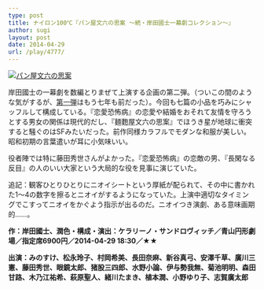 ```yaml
---
type: post
title: ナイロン100℃『パン屋文六の思案 〜続・岸田國士一幕劇コレクション〜』
author: sugi
layout: post
date: 2014-04-29
url: /play/4777/
---
```

<a href="http://i0.wp.com/asharpminor.com/wp-content/uploads/2014/04/bunroku.jpg" onclick="_gaq.push(['_trackEvent', 'outbound-article', 'http://asharpminor.com/wp-content/uploads/2014/04/bunroku.jpg', '']);" ><img src="http://i0.wp.com/asharpminor.com/wp-content/uploads/2014/04/bunroku.jpg?resize=212%2C300" alt="パン屋文六の思案" class="alignleft size-medium wp-image-4778" data-recalc-dims="1" /></a>

岸田國士の一幕劇を数編とりまぜて上演する企画の第二弾。（ついこの間のような気がするが、<a href="http://asharpminor.com/play/1564/" onclick="_gaq.push(['_trackEvent', 'outbound-article', 'http://asharpminor.com/play/1564/', '第一弾']);" title="ナイロン100℃『犬は鎖につなぐべからず～岸田國士一幕劇コレクション～』" target="_blank">第一弾</a>はもう七年も前だった）。今回も七篇の小品を巧みにシャッフルして構成している。『恋愛恐怖病』の恋愛や結婚をおそれて友情を守ろうとする男女の関係は現代的だし、『麺麭屋文六の思案』でほうき星が地球に衝突すると騒ぐのはSFみたいだった。前作同様カラフルでモダンな和服が美しい。昭和初期の言葉遣いが耳に小気味いい。

役者陣では特に藤田秀世さんがよかった。『恋愛恐怖病』の恋敵の男、『長閑なる反目』の人のいい大家という大局的な役を見事に演じていた。

追記：観客ひとりひとりにニオイシートという厚紙が配られて、その中に書かれた1〜4の数字を擦るとニオイがするようになっていた。上演中適切なタイミングでこすってニオイをかぐよう指示が出るのだ。ニオイつき演劇、ある意味画期的……。

**作：岸田國士、潤色・構成・演出：ケラリーノ・サンドロヴィッチ／青山円形劇場／指定席6900円／2014-04-29 18:30／★★**

**出演：みのすけ、松永玲子、村岡希美、長田奈麻、新谷真弓、安澤千草、廣川三憲、藤田秀世、眼鏡太郎、猪股三四郎、水野小論、伊与勢我無、菊池明明、森田甘路、木乃江祐希、萩原聖人、緒川たまき、植本潤、小野ゆり子、志賀廣太郎**
